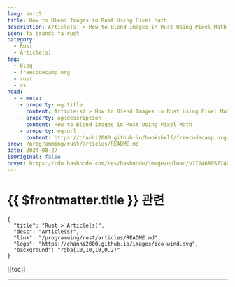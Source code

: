 ```yaml
---
lang: en-US
title: How to Blend Images in Rust Using Pixel Math
description: Article(s) > How to Blend Images in Rust Using Pixel Math
icon: fa-brands fa-rust
category: 
  - Rust
  - Article(s)
tag: 
  - blog
  - freecodecamp.org
  - rust
  - rs
head:
  - - meta:
    - property: og:title
      content: Article(s) > How to Blend Images in Rust Using Pixel Math
    - property: og:description
      content: How to Blend Images in Rust Using Pixel Math
    - property: og:url
      content: https://chanhi2000.github.io/bookshelf/freecodecamp.org/how-to-blend-images-in-rust-using-pixel-math.html
prev: /programming/rust/articles/README.md
date: 2024-08-27
isOriginal: false
cover: https://cdn.hashnode.com/res/hashnode/image/upload/v1724689572465/f03e4b74-1091-4673-af5b-c8827e74caf0.png
---
```


# {{ $frontmatter.title }} 관련

```component VPCard
{
  "title": "Rust > Article(s)",
  "desc": "Article(s)",
  "link": "/programming/rust/articles/README.md",
  "logo": "https://chanhi2000.github.io/images/ico-wind.svg",
  "background": "rgba(10,10,10,0.2)"
}
```

[[toc]]

---

<SiteInfo
  name="How to Blend Images in Rust Using Pixel Math"
  desc="For anyone looking to learn about image processing as a programming niche, blending images is a very good place to start. It's one of the simplest yet most rewarding techniques when it comes to image processing. To help your intuition, it's best to i..."
  url="https://freecodecamp.org/news/how-to-blend-images-in-rust-using-pixel-math/"
  logo="https://cdn.freecodecamp.org/universal/favicons/favicon.ico"
  preview="https://cdn.hashnode.com/res/hashnode/image/upload/v1724689572465/f03e4b74-1091-4673-af5b-c8827e74caf0.png" />

<!-- TODO: 작성 -->

